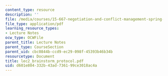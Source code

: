 ```yaml
---
content_type: resource
description: ''
file: /media/courses/15-667-negotiation-and-conflict-management-spring-2001/d601e804332b43ad736199ce3018ac4a_lec2_brainstorm_protocol.pdf
file_type: application/pdf
learning_resource_types:
- Lecture Notes
ocw_type: OCWFile
parent_title: Lecture Notes
parent_type: CourseSection
parent_uid: cbc0844b-ccd9-ec29-098f-45393b46b34b
resourcetype: Document
title: lec2_brainstorm_protocol.pdf
uid: d601e804-332b-43ad-7361-99ce3018ac4a
---
```

